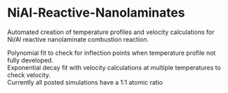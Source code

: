 # NiAl-Reactive-Nanolaminates
Automated creation of temperature profiles and velocity calculations for Ni/Al reactive nanolaminate combustion reaction.

Polynomial fit to check for inflection points when temperature profile not fully developed.  
Exponential decay fit with velocity calculations at multiple temperatures to check velocity.  
Currently all posted simulations have a 1:1 atomic ratio
